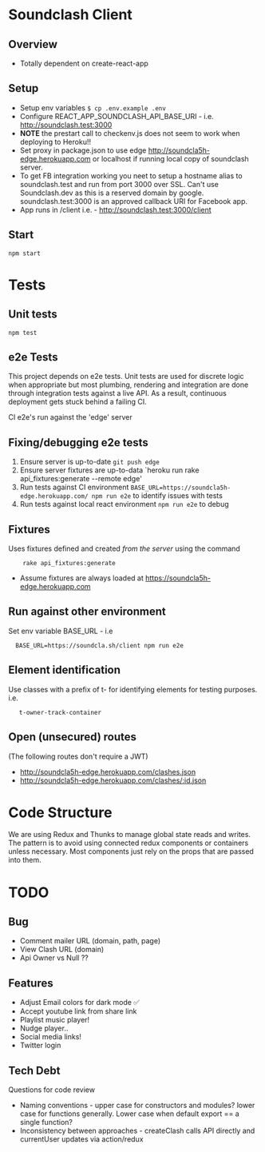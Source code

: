 # Soundclash Client

## Overview

- Totally dependent on create-react-app

## Setup

- Setup env variables `$ cp .env.example .env`
- Configure REACT_APP_SOUNDCLASH_API_BASE_URI - i.e. http://soundclash.test:3000
- **NOTE** the prestart call to checkenv.js does not seem to work when deploying to Heroku!!
- Set proxy in package.json to use edge http://soundcla5h-edge.herokuapp.com or localhost if
  running local copy of soundclash server.
- To get FB integration working you neet to setup a hostname alias to soundclash.test and run from port 3000 over SSL. Can't use Soundclash.dev as this is a reserved domain by google. soundclash.test:3000 is an approved callback URI for Facebook app.
- App runs in /client i.e. - http://soundclash.test:3000/client

## Start

    npm start

# Tests
## Unit tests
  `npm test` 

## e2e Tests

This project depends on e2e tests. Unit tests are used for discrete logic when appropriate but most plumbing, rendering and integration are done through integration tests against a live API. As a result, continuous deployment gets stuck behind a failing CI.

CI e2e's run against the 'edge' server

## Fixing/debugging e2e tests

1. Ensure server is up-to-date `git push edge`
2. Ensure server fixtures are up-to-data `heroku run rake api_fixtures:generate --remote edge'
3. Run tests against CI environment `BASE_URL=https://soundcla5h-edge.herokuapp.com/ npm run e2e` to identify issues with tests
4. Run tests against local react environment `npm run e2e` to debug

## Fixtures

Uses fixtures defined and created _from the server_ using the command

        rake api_fixtures:generate

- Assume fixtures are always loaded at https://soundcla5h-edge.herokuapp.com

## Run against other environment

Set env variable BASE_URL - i.e

      BASE_URL=https://soundcla.sh/client npm run e2e

## Element identification

Use classes with a prefix of t- for identifying elements for testing purposes. i.e.

       t-owner-track-container


## Open (unsecured) routes

(The following routes don't require a JWT)

- http://soundcla5h-edge.herokuapp.com/clashes.json
- http://soundcla5h-edge.herokuapp.com/clashes/:id.json

# Code Structure

We are using Redux and Thunks to manage global state reads and writes.
The pattern is to avoid using connected redux components or containers unless necessary. Most components just rely on the props that are passed into them.

# TODO
## Bug
- Comment mailer URL (domain, path, page)
- View Clash URL (domain)
- Api Owner vs Null ??


## Features
- Adjust Email colors for dark mode ✅
- Accept youtube link from share link
- Playlist music player!
- Nudge player..
- Social media links!
- Twitter login


## Tech Debt

Questions for code review
* Naming conventions - upper case for constructors and modules? lower case for functions generally. Lower case when default export == a single function?
* Inconsistency between approaches - createClash calls API directly and currentUser updates via action/redux